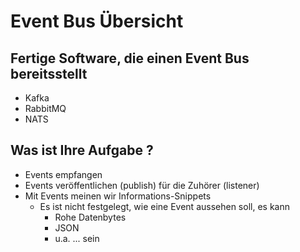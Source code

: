 # Event Bus Übersicht 

## Fertige Software, die einen Event Bus bereitsstellt

  * Kafka 
  * RabbitMQ
  * NATS 

## Was ist Ihre Aufgabe ? 

  * Events empfangen 
  * Events veröffentlichen (publish) für die Zuhörer (listener)
  * Mit Events meinen wir Informations-Snippets 
    * Es ist nicht festgelegt, wie eine Event aussehen soll, es kann
      * Rohe Datenbytes
      * JSON
      * u.a. ... sein 
